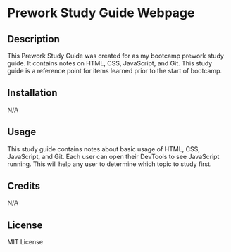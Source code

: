 # Prework Study Guide Webpage

## Description

This Prework Study Guide was created for as my bootcamp prework study guide. It contains notes on HTML, CSS, JavaScript, and Git. This study guide is a reference point for items learned prior to the start of bootcamp.

## Installation

N/A

## Usage

This study guide contains notes about basic usage of HTML, CSS, JavaScript, and Git. Each user can open their DevTools to see JavaScript running. This will help any user to determine which topic to study first.

## Credits

N/A

## License

MIT License

